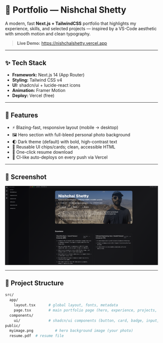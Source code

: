 # 🚀 Portfolio — Nishchal Shetty

A modern, fast **Next.js + TailwindCSS** portfolio that highlights my experience, skills, and selected projects — inspired by a VS-Code aesthetic with smooth motion and clean typography.

> **Live Demo:** https://nishchalshetty.vercel.app


---

## ✨ Tech Stack

- **Framework:** Next.js 14 (App Router)
- **Styling:** Tailwind CSS v4
- **UI:** shadcn/ui + lucide-react icons
- **Animation:** Framer Motion
- **Deploy:** Vercel (free)

---

## 🌟 Features

- ⚡ Blazing-fast, responsive layout (mobile → desktop)  
- 🖼️ Hero section with full-bleed personal photo background  
- 🌓 Dark theme (default) with bold, high-contrast text  
- 🧩 Reusable UI chips/cards; clean, accessible HTML  
- 📄 One-click resume download
- 🔁 CI-like auto-deploys on every push via Vercel

---

## 📸 Screenshot

![Portfolio Screenshot](public/screenshot.png)



---

## 📂 Project Structure

```bash
src/
  app/
    layout.tsx      # global layout, fonts, metadata
    page.tsx        # main portfolio page (hero, experience, projects, skills, contact)
  components/
    ui/             # shadcn/ui components (button, card, badge, input, tabs, etc.)
public/
  myimage.png          # hero background image (your photo)
  resume.pdf  # resume file

